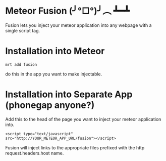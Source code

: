 Meteor Fusion (╯°□°)╯︵ ┻━┻
====================

Fusion lets you inject your meteor application into any webpage with a single script tag.

Installation into Meteor
============

```
mrt add fusion
```

do this in the app you want to make injectable.

Installation into Separate App (phonegap anyone?)
============

Add this to the head of the page you want to inject your meteor application into.

```
<script type="text/javascript" src="http://YOUR_METEOR_APP_URL/fusion"></script>
```

Fusion will inject links to the appropriate files prefixed with the http request.headers.host name.